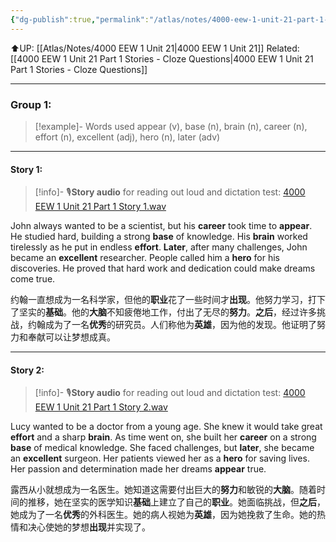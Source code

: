 ```yaml
---
{"dg-publish":true,"permalink":"/atlas/notes/4000-eew-1-unit-21-part-1-stories/","noteIcon":""}
---
```


⬆️UP: [[Atlas/Notes/4000 EEW 1 Unit 21\|4000 EEW 1 Unit 21]]
Related: [[4000 EEW 1 Unit 21 Part 1 Stories - Cloze Questions\|4000 EEW 1 Unit 21 Part 1 Stories - Cloze Questions]]

---


### Group 1:

> [!example]- Words used
> appear (v), base (n), brain (n), career (n), effort (n), excellent (adj), hero (n), later (adv)

---

#### Story 1:

> [!info]- 🎙️**Story audio** for reading out loud and dictation test: [4000 EEW 1 Unit 21 Part 1 Story 1.wav](https://drive.google.com/file/d/17eghaOFETiVV1fEeqdpQ_lOcCY_xsGsx/view?usp=drive_link)

John always wanted to be a scientist, but his **career** took time to **appear**. He studied hard, building a strong **base** of knowledge. His **brain** worked tirelessly as he put in endless **effort**. **Later**, after many challenges, John became an **excellent** researcher. People called him a **hero** for his discoveries. He proved that hard work and dedication could make dreams come true.

约翰一直想成为一名科学家，但他的**职业**花了一些时间才**出现**。他努力学习，打下了坚实的**基础**。他的**大脑**不知疲倦地工作，付出了无尽的**努力**。**之后**，经过许多挑战，约翰成为了一名**优秀**的研究员。人们称他为**英雄**，因为他的发现。他证明了努力和奉献可以让梦想成真。

---
#### Story 2:

> [!info]- 🎙️**Story audio** for reading out loud and dictation test: [4000 EEW 1 Unit 21 Part 1 Story 2.wav](https://drive.google.com/file/d/1EnZ-068YaRN_MCBDQXHVpERjAVc_8VqM/view?usp=drive_link)

Lucy wanted to be a doctor from a young age. She knew it would take great **effort** and a sharp **brain**. As time went on, she built her **career** on a strong **base** of medical knowledge. She faced challenges, but **later**, she became an **excellent** surgeon. Her patients viewed her as a **hero** for saving lives. Her passion and determination made her dreams **appear** true.

露西从小就想成为一名医生。她知道这需要付出巨大的**努力**和敏锐的**大脑**。随着时间的推移，她在坚实的医学知识**基础**上建立了自己的**职业**。她面临挑战，但**之后**，她成为了一名**优秀**的外科医生。她的病人视她为**英雄**，因为她挽救了生命。她的热情和决心使她的梦想**出现**并实现了。